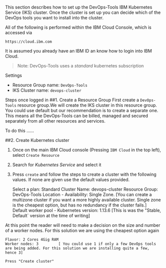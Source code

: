 This section describes how to set up the DevOps-Tools IBM Kubernetes Service (IKS) cluster. Once the cluster is set up you can decide which of the DevOps tools you want to install into the cluster.

All of the following is performed within the IBM Cloud Console, which is accessed via

	https://cloud.ibm.com
It is assumed you already have an IBM ID an know how to login into IBM Cloud.

> Note: DevOps-Tools uses a _standard_ kubernetes subscription

Settings
* Resource Group name: `DevOps-Tools`
* IKS Cluster name: `devops-cluster`



Steps once logged in
##1. Create a Resource Group
First create a `DevOps-Tools` resource group.We will create the IKS cluster in this resource group. You could use default but our recommendation is to create a separate one. This means all the DevOps-Tools can be billed, managed and secured separately from all other resources and services.

To do this ......

##2. Create Kubernetes cluster
1. Once on the main IBM Cloud console (Pressing `IBM Cloud` in the top left), select `Create Resource`
1. Search for _Kubernetes Service_ and select it
1. Press `create` and follow the steps to create a cluster with the following values. If none are given use the default values provided.
	
	Select a plan: Standard
	Cluster Name: devops-cluster
	Resource Group: DevOps-Tools
	Location - Availability: Single Zone.		[You can create a multizone cluster if you want a more highly available cluster. Single zone is the cheapest option, but has no redundancy if the cluster fails.]
	Default worker pool - Kubernetes version: 1.13.6	[This is was the  "Stable, Default` version at the time of writing]

At this point the reader will need to make a decision on the size and number of a worker nodes. For this solution we are using the cheapest option again

	Flavor: 2 Cores 4Gig RAM
	Worker nodes: 3 		[ You could use 1 if only a few DevOps tools are being added. For this solution we are installing quite a few, hence 3]
	
	Press "Create cluster"
	